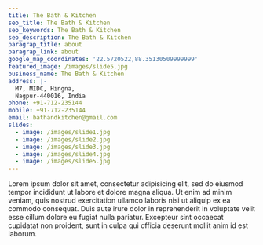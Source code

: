 ```yaml
---
title: The Bath & Kitchen
seo_title: The Bath & Kitchen
seo_keywords: The Bath & Kitchen
seo_description: The Bath & Kitchen
paragrap_title: about
paragrap_link: about
google_map_coordinates: '22.5720522,88.35130509999999'
featured_image: /images/slide5.jpg
business_name: The Bath & Kitchen
address: |-
  M7, MIDC, Hingna,
  Nagpur-440016, India
phone: +91-712-235144
mobile: +91-712-235144
email: bathandkitchen@gmail.com
slides:
  - image: /images/slide1.jpg
  - image: /images/slide2.jpg
  - image: /images/slide3.jpg
  - image: /images/slide4.jpg
  - image: /images/slide5.jpg
---
```

Lorem ipsum dolor sit amet, consectetur adipisicing elit, sed do eiusmod
tempor incididunt ut labore et dolore magna aliqua. Ut enim ad minim veniam,
quis nostrud exercitation ullamco laboris nisi ut aliquip ex ea commodo
consequat. Duis aute irure dolor in reprehenderit in voluptate velit esse
cillum dolore eu fugiat nulla pariatur. Excepteur sint occaecat cupidatat non
proident, sunt in culpa qui officia deserunt mollit anim id est laborum.
